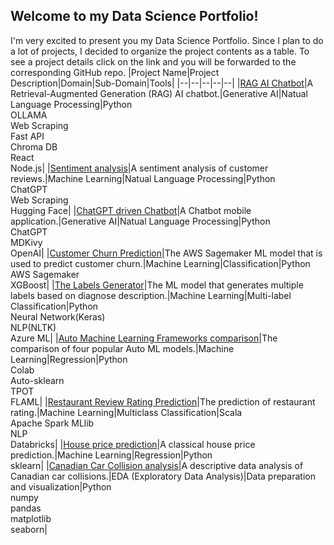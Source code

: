 ## Welcome to my Data Science Portfolio!

I'm very excited to present you my Data Science Portfolio. Since I plan to do a lot of projects, I decided to organize the project contents as a table. 
To see a project  details click on the link and you will be forwarded to the corresponding GitHub repo.
|Project Name|Project Description|Domain|Sub-Domain|Tools|
|--|--|--|--|--|
|[RAG AI Chatbot](https://github.com/boris-korotkov/ollama-test)|A Retrieval-Augmented Generation (RAG) AI chatbot.|Generative AI|Natual Language Processing|Python<br>OLLAMA<br>Web Scraping<br>Fast API<br>Chroma DB<br>React<br>Node.js|
|[Sentiment analysis](https://github.com/boris-korotkov/sentiment-analysis)|A  sentiment analysis of customer reviews.|Machine Learning|Natual Language Processing|Python<br>ChatGPT<br>Web Scraping<br>Hugging Face|
|[ChatGPT driven Chatbot](https://github.com/boris-korotkov/Chatbot)|A Chatbot mobile application.|Generative AI|Natual Language Processing|Python<br>ChatGPT<br>MDKivy<br>OpenAI|
|[Customer Churn Prediction](https://github.com/boris-korotkov/Customer-Churn-Prediction)|The AWS Sagemaker ML model that is used to predict customer churn.|Machine Learning|Classification|Python<br>AWS Sagemaker<br> XGBoost|
|[The Labels Generator](https://github.com/boris-korotkov/The-Labels-Generator)|The ML model that generates multiple labels based on diagnose description.|Machine Learning|Multi-label Classification|Python<br>Neural Network(Keras)<br>NLP(NLTK)<br>Azure ML|
|[Auto Machine Learning Frameworks comparison](https://github.com/boris-korotkov/Auto-Machine-Learning-Frameworks-comparison)|The comparison of four popular Auto ML models.|Machine Learning|Regression|Python<br>Colab<br>Auto-sklearn<br>TPOT<br>FLAML|
|[Restaurant Review Rating Prediction](https://github.com/boris-korotkov/Restaurant-Review-Rating-Prediction)|The prediction of restaurant rating.|Machine Learning|Multiclass Classification|Scala<br>Apache Spark MLlib<br>NLP<br>Databricks|
|[House price prediction](https://github.com/boris-korotkov/House-price-prediction)|A classical house price prediction.|Machine Learning|Regression|Python<br>sklearn|
|[Canadian Car Collision analysis](https://github.com/boris-korotkov/Canadian-Car-Collision)|A descriptive data analysis of Canadian car collisions.|EDA (Exploratory Data Analysis)|Data preparation and visualization|Python<br>numpy<br>pandas<br>matplotlib<br>seaborn|
